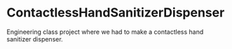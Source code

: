 # ContactlessHandSanitizerDispenser
Engineering class project where we had to make a contactless hand sanitizer dispenser.
